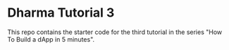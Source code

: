 # Dharma Tutorial 3

This repo contains the starter code for the third tutorial in the series "How To Build a dApp in 5 minutes".
